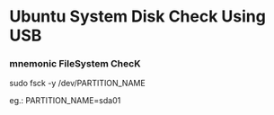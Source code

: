 # Ubuntu System Disk Check Using USB

### mnemonic FileSystem ChecK
sudo fsck -y /dev/PARTITION_NAME

eg.: PARTITION_NAME=sda01
